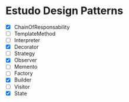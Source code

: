 # Estudo Design Patterns

- [x] ChainOfResponsability
- [ ] TemplateMethod
- [ ] Interpreter
- [x] Decorator
- [ ] Strategy
- [x] Observer
- [ ] Memento
- [ ] Factory
- [x] Builder
- [ ] Visitor
- [x] State
